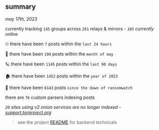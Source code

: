 
## summary
_may 17th, 2023_

currently tracking `145` groups across `261` relays & mirrors - _`105` currently online_

⏲ there have been `7` posts within the `last 24 hours`

🦈 there have been `199` posts within the `month of may`

🪐 there have been `1145` posts within the `last 90 days`

🏚 there have been `1452` posts within the `year of 2023`

🦕 there have been `6143` posts `since the dawn of ransomwatch`

there are `76` custom parsers indexing posts

_`20` sites using v2 onion services are no longer indexed - [support.torproject.org](https://support.torproject.org/onionservices/v2-deprecation/)_

> see the project [README](https://github.com/joshhighet/ransomwatch#ransomwatch--) for backend technicals
